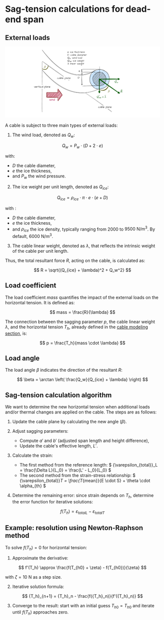 # Sag-tension calculations for dead-end span

## External loads

![Image not available](./assets/cable_external_loads.drawio.png "External loads on cable image")

A cable is subject to three main types of external loads:

1. The wind load, denoted as $Q_w$:

$$
Q_w = P_w \cdot (D + 2 \cdot e)
$$

with:
- $D$ the cable diameter, 
- $e$ the ice thickness,  
- and $P_w$ the wind pressure.

2. The ice weight per unit length, denoted as $Q_{ice}$:

$$
    Q_{ice} = \rho_{ice} \cdot \pi \cdot e \cdot (e + D)
$$

with :
- $D$ the cable diameter,
- $e$ the ice thickness,
- and $\rho_{ice}$ the ice density, typically ranging from $2000$ to $9500\ \mathrm{N/m^3}$. By default, $6000\ \mathrm{N/m^3}$.

3. The cable linear weight, denoted as $\lambda$, that reflects the intrinsic weight of the cable per unit length.

Thus, the total resultant force $R$, acting on the cable, is calculated as:

$$
    R = \sqrt{(Q_{ice} + \lambda)^2 + Q_w^2}
$$

## Load coefficient

The load coefficient $mass$ quantifies the impact of the external loads on the horizontal tension. It is defined as:

$$
    mass = \frac{R}{\lambda}
$$

The connection between the sagging parameter $p$, the cable linear weight $\lambda$, and the horizontal tension $T_h$,
already defined in the [cable modeling section](ug_cable_model.md), is:

$$
    p = \frac{T_h}{mass \cdot \lambda}
$$

## Load angle

The load angle $\beta$ indicates the direction of the resultant $R$:

$$
    \beta = \arctan \left( \frac{Q_w}{Q_{ice} + \lambda} \right)
$$

## Sag-tension calculation algorithm

We want to determine the new horizontal tension when additional loads and/or thermal changes are applied on the cable.
The steps are as follows:

1. Update the cable plane by calculating the new angle ($\beta$).

2. Adjust sagging parameters:
   - Compute $a'$ and $b'$ (adjusted span length and height difference),  
   - Update the cable's effective length, $L'$.

3. Calculate the strain:
   - The first method from the reference length: $ {\varepsilon_{total}}_L = \frac{\Delta L}{L_0} = \frac{L' - L_0}{L_0} $
   - The second method from the strain-stress relationship: $ {\varepsilon_{total}}_T = \frac{T_{mean}}{E \cdot S} + \theta \cdot \alpha_{th} $

4. Determine the remaining error: since strain depends on $T_h$, determine the error function for iterative solutions:

$$
    f(T_h) = {\varepsilon_{total}}_L - {\varepsilon_{total}}_T
$$

## Example: resolution using Newton-Raphson method

To solve $f(T_h) = 0$ for horizontal tension:

1. Approximate the derivative:  

$$
    f'(T_h) \approx \frac{f(T_{h0} + \zeta) - f(T_{h0})}{\zeta}
$$

with $\zeta = 10\ \mathrm{N}$ as a step size.


2. Iterative solution formula:

$$
    {T_h}_{n+1} = {T_h}_n - \frac{f({T_h}_n)}{f'({T_h}_n)}
$$  

3. Converge to the result: start with an initial guess ${T_h}_0 = T_{h0}$ and iterate until $f(T_h)$ approaches zero.